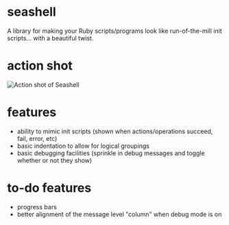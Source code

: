 seashell
========

A library for making your Ruby scripts/programs look like run-of-the-mill init scripts... with a beautiful twist.


action shot
========

![Action shot of Seashell](http://i.imgur.com/Yh7DxgY.png)


features
========

- ability to mimic init scripts (shown when actions/operations succeed, fail, error, etc)
- basic indentation to allow for logical groupings
- basic debugging facilities (sprinkle in debug messages and toggle whether or not they show)


to-do features
========

- progress bars
- better alignment of the message level "column" when debug mode is on
